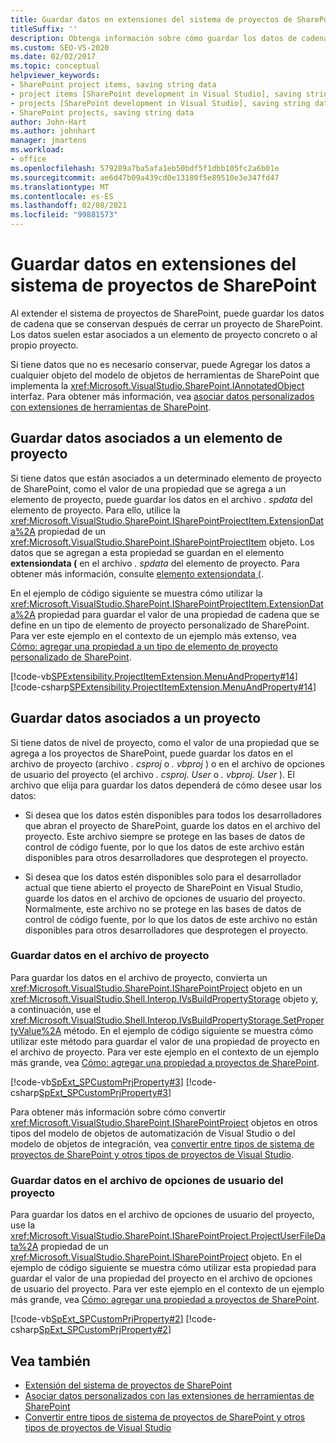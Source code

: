```yaml
---
title: Guardar datos en extensiones del sistema de proyectos de SharePoint | Microsoft Docs
titleSuffix: ''
description: Obtenga información sobre cómo guardar los datos de cadena que persisten después del cierre de un proyecto de SharePoint que contenga una extensión.
ms.custom: SEO-VS-2020
ms.date: 02/02/2017
ms.topic: conceptual
helpviewer_keywords:
- SharePoint project items, saving string data
- project items [SharePoint development in Visual Studio], saving string data
- projects [SharePoint development in Visual Studio], saving string data
- SharePoint projects, saving string data
author: John-Hart
ms.author: johnhart
manager: jmartens
ms.workload:
- office
ms.openlocfilehash: 579289a7ba5afa1eb50bdf5f1dbb105fc2a6b01e
ms.sourcegitcommit: ae6d47b09a439cd0e13180f5e89510e3e347fd47
ms.translationtype: MT
ms.contentlocale: es-ES
ms.lasthandoff: 02/08/2021
ms.locfileid: "99881573"
---
```

# <a name="save-data-in-extensions-of-the-sharepoint-project-system"></a>Guardar datos en extensiones del sistema de proyectos de SharePoint
  Al extender el sistema de proyectos de SharePoint, puede guardar los datos de cadena que se conservan después de cerrar un proyecto de SharePoint. Los datos suelen estar asociados a un elemento de proyecto concreto o al propio proyecto.

 Si tiene datos que no es necesario conservar, puede Agregar los datos a cualquier objeto del modelo de objetos de herramientas de SharePoint que implementa la <xref:Microsoft.VisualStudio.SharePoint.IAnnotatedObject> interfaz. Para obtener más información, vea [asociar datos personalizados con extensiones de herramientas de SharePoint](../sharepoint/associating-custom-data-with-sharepoint-tools-extensions.md).

## <a name="save-data-that-is-associated-with-a-project-item"></a>Guardar datos asociados a un elemento de proyecto
 Si tiene datos que están asociados a un determinado elemento de proyecto de SharePoint, como el valor de una propiedad que se agrega a un elemento de proyecto, puede guardar los datos en el archivo *. spdata* del elemento de proyecto. Para ello, utilice la <xref:Microsoft.VisualStudio.SharePoint.ISharePointProjectItem.ExtensionData%2A> propiedad de un <xref:Microsoft.VisualStudio.SharePoint.ISharePointProjectItem> objeto. Los datos que se agregan a esta propiedad se guardan en el elemento **extensiondata (** en el archivo *. spdata* del elemento de proyecto. Para obtener más información, consulte [elemento extensiondata (](../sharepoint/extensiondata-element.md).

 En el ejemplo de código siguiente se muestra cómo utilizar la <xref:Microsoft.VisualStudio.SharePoint.ISharePointProjectItem.ExtensionData%2A> propiedad para guardar el valor de una propiedad de cadena que se define en un tipo de elemento de proyecto personalizado de SharePoint. Para ver este ejemplo en el contexto de un ejemplo más extenso, vea [Cómo: agregar una propiedad a un tipo de elemento de proyecto personalizado de SharePoint](../sharepoint/how-to-add-a-property-to-a-custom-sharepoint-project-item-type.md).

 [!code-vb[SPExtensibility.ProjectItemExtension.MenuAndProperty#14](../sharepoint/codesnippet/VisualBasic/projectitemmenuandproperty/extension/projectitemtypeproperty.vb#14)]
 [!code-csharp[SPExtensibility.ProjectItemExtension.MenuAndProperty#14](../sharepoint/codesnippet/CSharp/projectitemmenuandproperty/extension/projectitemtypeproperty.cs#14)]

## <a name="save-data-that-is-associated-with-a-project"></a>Guardar datos asociados a un proyecto
 Si tiene datos de nivel de proyecto, como el valor de una propiedad que se agrega a los proyectos de SharePoint, puede guardar los datos en el archivo de proyecto (archivo *. csproj* o *. vbproj* ) o en el archivo de opciones de usuario del proyecto (el archivo *. csproj. User* o *. vbproj. User* ). El archivo que elija para guardar los datos dependerá de cómo desee usar los datos:

- Si desea que los datos estén disponibles para todos los desarrolladores que abran el proyecto de SharePoint, guarde los datos en el archivo del proyecto. Este archivo siempre se protege en las bases de datos de control de código fuente, por lo que los datos de este archivo están disponibles para otros desarrolladores que desprotegen el proyecto.

- Si desea que los datos estén disponibles solo para el desarrollador actual que tiene abierto el proyecto de SharePoint en Visual Studio, guarde los datos en el archivo de opciones de usuario del proyecto. Normalmente, este archivo no se protege en las bases de datos de control de código fuente, por lo que los datos de este archivo no están disponibles para otros desarrolladores que desprotegen el proyecto.

### <a name="save-data-to-the-project-file"></a>Guardar datos en el archivo de proyecto
 Para guardar los datos en el archivo de proyecto, convierta un <xref:Microsoft.VisualStudio.SharePoint.ISharePointProject> objeto en un <xref:Microsoft.VisualStudio.Shell.Interop.IVsBuildPropertyStorage> objeto y, a continuación, use el <xref:Microsoft.VisualStudio.Shell.Interop.IVsBuildPropertyStorage.SetPropertyValue%2A> método. En el ejemplo de código siguiente se muestra cómo utilizar este método para guardar el valor de una propiedad de proyecto en el archivo de proyecto. Para ver este ejemplo en el contexto de un ejemplo más grande, vea [Cómo: agregar una propiedad a proyectos de SharePoint](../sharepoint/how-to-add-a-property-to-sharepoint-projects.md).

 [!code-vb[SpExt_SPCustomPrjProperty#3](../sharepoint/codesnippet/VisualBasic/customspproperty/customproperty.vb#3)]
 [!code-csharp[SpExt_SPCustomPrjProperty#3](../sharepoint/codesnippet/CSharp/customspproperty/customproperty.cs#3)]

 Para obtener más información sobre cómo convertir <xref:Microsoft.VisualStudio.SharePoint.ISharePointProject> objetos en otros tipos del modelo de objetos de automatización de Visual Studio o del modelo de objetos de integración, vea [convertir entre tipos de sistema de proyectos de SharePoint y otros tipos de proyectos de Visual Studio](../sharepoint/converting-between-sharepoint-project-system-types-and-other-visual-studio-project-types.md).

### <a name="save-data-to-the-project-user-option-file"></a>Guardar datos en el archivo de opciones de usuario del proyecto
 Para guardar los datos en el archivo de opciones de usuario del proyecto, use la <xref:Microsoft.VisualStudio.SharePoint.ISharePointProject.ProjectUserFileData%2A> propiedad de un <xref:Microsoft.VisualStudio.SharePoint.ISharePointProject> objeto. En el ejemplo de código siguiente se muestra cómo utilizar esta propiedad para guardar el valor de una propiedad del proyecto en el archivo de opciones de usuario del proyecto. Para ver este ejemplo en el contexto de un ejemplo más grande, vea [Cómo: agregar una propiedad a proyectos de SharePoint](../sharepoint/how-to-add-a-property-to-sharepoint-projects.md).

 [!code-vb[SpExt_SPCustomPrjProperty#2](../sharepoint/codesnippet/VisualBasic/customspproperty/customproperty.vb#2)]
 [!code-csharp[SpExt_SPCustomPrjProperty#2](../sharepoint/codesnippet/CSharp/customspproperty/customproperty.cs#2)]

## <a name="see-also"></a>Vea también
- [Extensión del sistema de proyectos de SharePoint](../sharepoint/extending-the-sharepoint-project-system.md)
- [Asociar datos personalizados con las extensiones de herramientas de SharePoint](../sharepoint/associating-custom-data-with-sharepoint-tools-extensions.md)
- [Convertir entre tipos de sistema de proyectos de SharePoint y otros tipos de proyectos de Visual Studio](../sharepoint/converting-between-sharepoint-project-system-types-and-other-visual-studio-project-types.md)
